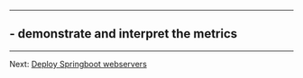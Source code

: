 
---

 
## - demonstrate and interpret the metrics


---

 Next: [Deploy Springboot webservers](07-deploy-springboot-webservers.md)

